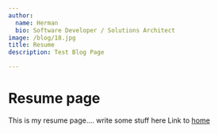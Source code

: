 ```yaml
---
author:
  name: Herman
  bio: Software Developer / Solutions Architect
image: /blog/18.jpg
title: Resume
description: Test Blog Page

---
```

# Resume page
This is my resume page.... write some stuff here
Link to [home](/)
